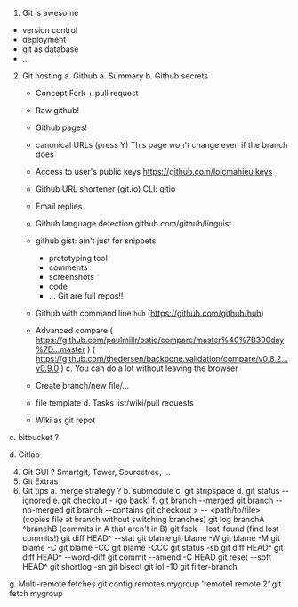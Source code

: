 1. Git is awesome
  - version control
  - deployment
  - git as database
  - ...

2. Git hosting
  a. Github
    a. Summary
    b. Github secrets
      - Concept Fork + pull request

      - Raw github!

      - Github pages!

      - canonical URLs (press Y)
        This page won't change even if the branch does

      - Access to user's public keys
        https://github.com/loicmahieu.keys

      - Github URL shortener (git.io)
        CLI: gitio <url> <name>

      - Email replies

      - Github language detection
        github.com/github/linguist

      - github:gist: ain't just for snippets
        - prototyping tool
        - comments
        - screenshots
        - code
        - ...
        Git are full repos!!

      - Github with command line
        `hub` (https://github.com/github/hub)

      - Advanced compare
        ( https://github.com/paulmillr/ostio/compare/master%40%7B300day%7D...master )
        ( https://github.com/thedersen/backbone.validation/compare/v0.8.2...v0.9.0 )
    c. You can do a lot without leaving the browser
      - Create branch/new file/...
      - file template
    d. Tasks list/wiki/pull requests
      - Wiki as git repot

  c. bitbucket ?

  d. Gitlab

4. Git GUI ? Smartgit, Tower, Sourcetree, ...
5. Git Extras
3. Git tips
  a. merge strategy ?
  b. submodule
  c. git stripspace
  d. git status --ignored
  e. git checkout - (go back)
  f. git branch --merged
     git branch --no-merged
     git branch --contains <commit>
     git checkout <branch>> -- <path/to/file> (copies file at branch without switching branches)
     git log branchA ^branchB (commits in A that aren't in B)
     git fsck --lost-found (find lost commits!)
     git diff HEAD^ --stat
     git blame
     git blame -W
     git blame -M
     git blame -C
     git blame -CC
     git blame -CCC
     git status -sb
     git diff HEAD^
     git diff HEAD^ --word-diff
     git commit --amend -C HEAD
     git reset --soft HEAD^
     git shortlog -sn
     git bisect
     git lol -10
     git filter-branch

  g. Multi-remote fetches
     git config remotes.mygroup 'remote1 remote 2'
     git fetch mygroup

